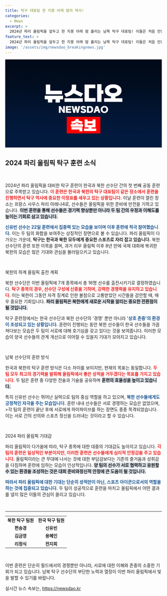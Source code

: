 ```yaml
---
title: 탁구 대표팀 한 지붕 아래 땀의 역사!
categories:
  - News
excerpt: >
  2024년 파리 올림픽을 앞두고 한 지붕 아래 땀 흘리는 남북 탁구 대표팀! 이들은 처음 만난 훈련장에서 긴장감 속에서도 집중하는 모습으로 새로운 역사를 만들어가고 있다. 클릭해 더 많은 이야기를 확인해보세요!
feature_text: >
  2024년 파리 올림픽을 앞두고 한 지붕 아래 땀 흘리는 남북 탁구 대표팀! 이들은 처음 만난 훈련장에서 긴장감 속에서도 집중하는 모습으로 새로운 역사를 만들어가고 있다. 클릭해 더 많은 이야기를 확인해보세요!
image: '/assets/img/newsdao_breakingnews.jpg'
---
```


<p><img src="/assets/img/newsdao_breakingnews.jpg" alt="flaretime 속보" /></p>

<h2 data-ke-size="size26">2024 파리 올림픽 탁구 훈련 소식</h2>

<p data-ke-size="size16">&nbsp;</p>

<p>2024년 파리 올림픽을 대비한 탁구 훈련이 한국과 북한 선수단 간의 첫 번째 공동 훈련으로 주목받고 있습니다. <b><span style="color: #ee2323;">이 훈련은 한국과 북한의 탁구 대표팀이 같은 장소에서 훈련을 진행하면서 탁구 역사에 중요한 이정표를 세우고 있는 상황입니다.</span></b> 이날 훈련이 열린 장소는 프랑스 사우스 파리 아레나4로, 선수들은 올림픽을 위한 준비에 만전을 기하고 있습니다. <b><span style="background-color: #21538527;">이번 훈련을 통해 선수들은 경기력 향상뿐만 아니라 두 팀 간의 우정과 이해도를 높이는 기회로 삼고 있습니다.</span></b> </p>

<p><b><span style="color: #1a5490;">신유빈 선수는 22일 훈련에서 집중력 있는 모습을 보이며 이후 훈련에 적극 참여했습니다.</span></b> 이는 두 팀의 화합을 보여주는 상징적인 장면으로 볼 수 있습니다. 파리 올림픽이 다가오는 가운데, <b>탁구는 한국과 북한 모두에게 중요한 스포츠로 자리 잡고 있습니다.</b> 북한 선수단의 훈련 또한 이목을 끌며, 과거 리우 올림픽 이후 8년 만에 국제 대회에 복귀한 북한의 모습은 많은 기대와 관심을 불러일으키고 있습니다.</p>

<p data-ke-size="size16">&nbsp;</p>

<p>북한의 하계 올림픽 출전 계획</p>

<p>북한 선수단은 이번 올림픽에 7개 종목에서 총 16명 선수를 출전시키기로 결정하였습니다. <b><span style="color: #ee2323;">탁구 종목의 경우, 선수단 구성에 신중을 기하며, 강력한 경쟁력을 유지하고 있습니다.</span></b> 이는 북한이 그동안 자격 징계로 인한 불참으로 고통받았던 시간들을 감안할 때, 매우 중요한 기회입니다. <b><span style="background-color: #21538527;">파리 올림픽은 북한에게 새로운 시작을 알리는 중요한 전환점이 될 것입니다.</span></b></p>

<p>탁구 훈련장에서는 한국 선수단과 북한 선수단의 '경쟁' 뿐만 아니라 <b><span style="color: #1a5490;">'상호 존중'의 환경이 조성되고 있는 상황입니다.</span></b> 훈련이 진행되는 동안 북한 선수들이 한국 선수들을 가끔 쳐다보는 모습은 두 팀이 서로에 대해 호기심을 갖고 있다는 것을 보여줍니다. 이러한 모습이 양국 선수들의 관계 개선으로 이어질 수 있을지 기대가 모아지고 있습니다.</p>

<p data-ke-size="size16">&nbsp;</p>

<p>남북 선수단의 훈련 방식</p>

<p>한국과 북한의 탁구 훈련 방식은 다소 차이를 보이지만, 현재의 목표는 동일합니다. <b><span style="color: #ee2323;">두 팀 모두 최고의 경기력을 발휘해 올림픽에서 좋은 성적을 거두겠다는 목표를 가지고 있습니다.</span></b> 두 팀은 훈련 중 다양한 전술과 기술을 공유하며 <b><span style="background-color: #21538527;">훈련의 효율성을 높이고 있습니다.</span></b></p>

<p>특히 신유빈 선수는 뛰어난 실력으로 팀의 중심 역할을 하고 있으며, <b><span style="color: #1a5490;">북한 선수들에게도 긍정적인 자극을 주는 모습입니다.</span></b> 훈련 내내 선수들은 서로 경쟁하는 모습은 없었으며, &gt;각 팀의 훈련이 끝난 후에 서로에게 하이파이브를 하는 장면도 종종 목격되었습니다. 이는 서로 간의 선의와 스포츠 정신을 드러내는 것이라고 할 수 있습니다.</p>

<p data-ke-size="size16">&nbsp;</p>

<p>2024 파리 올림픽 기대감</p>

<p>파리 올림픽이 다가옴에 따라, 탁구 종목에 대한 대중의 기대감도 높아지고 있습니다. <b><span style="color: #ee2323;">각 팀의 훈련은 일상적인 부분이지만, 이러한 훈련은 선수들에게 심리적 안정감을 주고 있습니다.</span></b> 올림픽이라는 큰 무대에 나서는 것에 대한 부담감보다는 기존의 즐거움과 성취감을 다짐하며 훈련에 임하는 모습이 인상적입니다. <b><span style="background-color: #21538527;">양 팀의 선수가 서로 협력하고 응원할 수 있는 환경을 조성하는 것은 대회 준비와정신적 안정에 큰 도움이 될 것입니다.</span></b></p>

<p><b><span style="color: #1a5490;">따라서 파리 올림픽에 대한 기대는 단순히 성적만이 아닌, 스포츠 아이콘으로서의 역할을 하는 것에 집중되고 있습니다.</span></b> 두 팀이 성공적으로 훈련을 마치고 올림픽에서 어떤 결과를 낼지 많은 이들의 관심이 쏠리고 있습니다. </p>

<p data-ke-size="size16">&nbsp;</p>

<hr/>

<table style="width: 100%; border-collapse: collapse;">
<tbody>
<tr>
<td style="text-align: center; height: 17px;"><b>북한 탁구 팀원</b></td>
<td style="text-align: center; height: 17px;"><b>한국 탁구 팀원</b></td>
</tr>
<tr>
<td style="text-align: center; height: 17px;"><b>편송경</b></td>
<td style="text-align: center; height: 17px;"><b>신유빈</b></td>
</tr>
<tr>
<td style="text-align: center; height: 17px;"><b>김금영</b></td>
<td style="text-align: center; height: 17px;"><b>용혜인</b></td>
</tr>
<tr>
<td style="text-align: center; height: 17px;"><b>리정식</b></td>
<td style="text-align: center; height: 17px;"><b>전지희</b></td>
</tr>
</tbody>
</table>

<p data-ke-size="size16">&nbsp;</p>

<p>이번 훈련은 단순히 필드에서의 경쟁뿐만 아니라, 서로에 대한 이해와 존중의 소중한 기회가 되고 있습니다. 남북 탁구 선수단의 부단한 노력과 열정이 이번 파리 올림픽에서 빛을 발할 수 있기를 바랍니다. </p>
실시간 뉴스 속보는, <a href="https://newsdao.kr" rel="dofollow">https://newsdao.kr</a>


